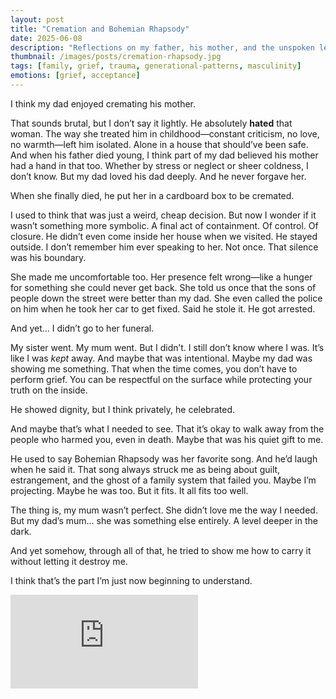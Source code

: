 ```yaml
---
layout: post
title: "Cremation and Bohemian Rhapsody"
date: 2025-06-08
description: "Reflections on my father, his mother, and the unspoken legacy of pain passed down through silence and symbolism."
thumbnail: /images/posts/cremation-rhapsody.jpg
tags: [family, grief, trauma, generational-patterns, masculinity]
emotions: [grief, acceptance]
---
```


I think my dad enjoyed cremating his mother.

That sounds brutal, but I don’t say it lightly. He absolutely **hated** that woman. The way she treated him in childhood—constant criticism, no love, no warmth—left him isolated. Alone in a house that should’ve been safe. And when his father died young, I think part of my dad believed his mother had a hand in that too. Whether by stress or neglect or sheer coldness, I don’t know. But my dad loved his dad deeply. And he never forgave her.

When she finally died, he put her in a cardboard box to be cremated.

I used to think that was just a weird, cheap decision. But now I wonder if it wasn’t something more symbolic. A final act of containment. Of control. Of closure. He didn’t even come inside her house when we visited. He stayed outside. I don’t remember him ever speaking to her. Not once. That silence was his boundary.

She made me uncomfortable too. Her presence felt wrong—like a hunger for something she could never get back. She told us once that the sons of people down the street were better than my dad. She even called the police on him when he took her car to get fixed. Said he stole it. He got arrested.

And yet... I didn’t go to her funeral.

My sister went. My mum went. But I didn’t. I still don’t know where I was. It’s like I was *kept* away. And maybe that was intentional. Maybe my dad was showing me something. That when the time comes, you don’t have to perform grief. You can be respectful on the surface while protecting your truth on the inside.

He showed dignity, but I think privately, he celebrated.

And maybe that’s what I needed to see. That it’s okay to walk away from the people who harmed you, even in death. Maybe that was his quiet gift to me.

He used to say Bohemian Rhapsody was her favorite song. And he’d laugh when he said it. That song always struck me as being about guilt, estrangement, and the ghost of a family system that failed you. Maybe I’m projecting. Maybe he was too. But it fits. It all fits too well.

The thing is, my mum wasn’t perfect. She didn’t love me the way I needed. But my dad’s mum... she was something else entirely. A level deeper in the dark.

And yet somehow, through all of that, he tried to show me how to carry it without letting it destroy me.

I think that’s the part I’m just now beginning to understand.

<div class="video-container">
  <iframe src="https://www.youtube.com/embed/fJ9rUzIMcZQ" 
  title="Bohemian Rhapsody by Queen" frameborder="0" allow="accelerometer; autoplay; clipboard-write; 
  encrypted-media; gyroscope; picture-in-picture; web-share" allowfullscreen></iframe>
</div>
